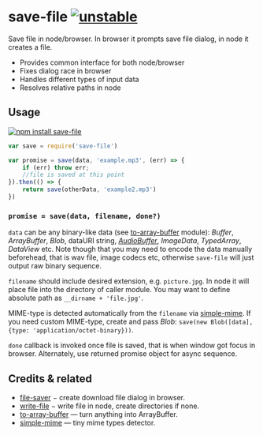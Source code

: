 # save-file [![unstable](http://badges.github.io/stability-badges/dist/unstable.svg)](http://github.com/badges/stability-badges)

Save file in node/browser. In browser it prompts save file dialog, in node it creates a file.

* Provides common interface for both node/browser
* Fixes dialog race in browser
* Handles different types of input data
* Resolves relative paths in node

## Usage

[![npm install save-file](https://nodei.co/npm/save-file.png?mini=true)](https://npmjs.org/package/save-file/)

```js
var save = require('save-file')

var promise = save(data, 'example.mp3', (err) => {
	if (err) throw err;
	//file is saved at this point
}).then(() => {
	return save(otherData, 'example2.mp3')
})

```

### `promise = save(data, filename, done?)`

`data` can be any binary-like data (see [to-array-buffer](https://github.com/dfcreative/to-array-buffer) module): _Buffer_, _ArrayBuffer_, _Blob_, dataURI string, [_AudioBuffer_](https://github.com/audiohs/audio-buffer), _ImageData_, _TypedArray_, _DataView_ etc. Note though that you may need to encode the data manually beforehead, that is wav file, image codecs etc, otherwise `save-file` will just output raw binary sequence.

`filename` should include desired extension, e.g. `picture.jpg`. In node it will place file into the directory of caller module. You may want to define absolute path as `__dirname + 'file.jpg'`.

MIME-type is detected automatically from the `filename` via [simple-mime](https://npmjs.org/package/simple-mime). If you need custom MIME-type, create and pass _Blob_: `save(new Blob([data], {type: 'application/octet-binary}))`.

`done` callback is invoked once file is saved, that is when window got focus in browser. Alternately, use returned promise object for async sequence.


## Credits & related

* [file-saver](https://npmjs.org/package/file-saver) − create download file dialog in browser.
* [write-file](https://npmjs.org/package/write-file) − write file in node, create directories if none.
* [to-array-buffer](https://github.com/dfcreative/to-array-buffer) — turn anything into ArrayBuffer.
* [simple-mime](https://npmjs.org/package/simple-mime) — tiny mime types detector.
